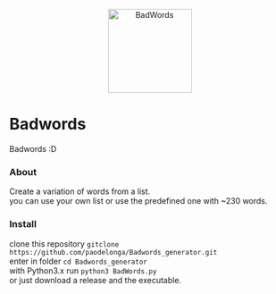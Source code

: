 
<p align="center">
<img src="https://github.com/paodelonga/Badwords_generator/blob/main/ico.png" alt="BadWords" align="center" height="150"/>


# Badwords
 Badwords :D
### About
Create a variation of words from a list. <br>
you can use your own list or use the predefined one with ~230 words.

### Install

clone this repository `gitclone https://github.com/paodelonga/Badwords_generator.git` <br>
enter in folder `cd Badwords_generator`<br>
with Python3.x run `python3 BadWords.py`<br>
or just download a release and the executable.<br>

